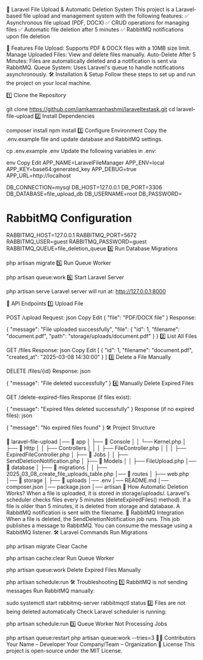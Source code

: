 📌 Laravel File Upload & Automatic Deletion System
This project is a Laravel-based file upload and management system with the following features:
✅ Asynchronous file upload (PDF, DOCX)
✅ CRUD operations for managing files
✅ Automatic file deletion after 5 minutes
✅ RabbitMQ notifications upon file deletion

🚀 Features
File Upload: Supports PDF & DOCX files with a 10MB size limit.
Manage Uploaded Files: View and delete files manually.
Auto-Delete After 5 Minutes: Files are automatically deleted and a notification is sent via RabbitMQ.
Queue System: Uses Laravel's queue to handle notifications asynchronously.
🛠️ Installation & Setup
Follow these steps to set up and run the project on your local machine.

1️⃣ Clone the Repository

git clone https://github.com/iamkamranhashmi/laraveltestask.git
cd laravel-file-upload
2️⃣ Install Dependencies

composer install
npm install
3️⃣ Configure Environment
Copy the .env.example file and update database and RabbitMQ settings.

cp .env.example .env
Update the following variables in .env:

env
Copy
Edit
APP_NAME=LaravelFileManager
APP_ENV=local
APP_KEY=base64:generated_key
APP_DEBUG=true
APP_URL=http://localhost

DB_CONNECTION=mysql
DB_HOST=127.0.0.1
DB_PORT=3306
DB_DATABASE=file_upload_db
DB_USERNAME=root
DB_PASSWORD=

# RabbitMQ Configuration
RABBITMQ_HOST=127.0.0.1
RABBITMQ_PORT=5672
RABBITMQ_USER=guest
RABBITMQ_PASSWORD=guest
RABBITMQ_QUEUE=file_deletion_queue
4️⃣ Run Database Migrations

php artisan migrate
5️⃣ Run Queue Worker

php artisan queue:work
6️⃣ Start Laravel Server

php artisan serve
Laravel server will run at: http://127.0.0.1:8000

📂 API Endpoints
1️⃣ Upload File

POST /upload
Request:
json
Copy
Edit
{
  "file": "PDF/DOCX file"
}
Response:

{
  "message": "File uploaded successfully",
  "file": {
    "id": 1,
    "filename": "document.pdf",
    "path": "storage/uploads/document.pdf"
  }
}
2️⃣ List All Files

GET /files
Response:
json
Copy
Edit
[
  {
    "id": 1,
    "filename": "document.pdf",
    "created_at": "2025-03-08 14:30:00"
  }
]
3️⃣ Delete a File Manually


DELETE /files/{id}
Response:
json

{
  "message": "File deleted successfully"
}
4️⃣ Manually Delete Expired Files


GET /delete-expired-files
Response (if files exist):

{
  "message": "Expired files deleted successfully"
}
Response (if no expired files):
json

{
  "message": "No expired files found"
}
🛠️ Project Structure


📂 laravel-file-upload
│── 📂 app
│   ├── 📂 Console
│   │   └── Kernel.php
│   ├── 📂 Http
│   │   ├── Controllers
│   │   │   ├── FileController.php
│   │   │   ├── ExpiredFileController.php
│   ├── 📂 Jobs
│   │   ├── SendDeletionNotification.php
│   ├── 📂 Models
│   │   ├── FileUpload.php
│── 📂 database
│   ├── 📂 migrations
│   │   ├── 2025_03_08_create_file_uploads_table.php
│── 📂 routes
│   ├── web.php
│── 📂 storage
│   ├── 📂 uploads
│── .env
│── README.md
│── composer.json
│── package.json
│── artisan
📝 How Automatic Deletion Works?
When a file is uploaded, it is stored in storage/uploads/.
Laravel's scheduler checks files every 5 minutes (deleteExpiredFiles() method).
If a file is older than 5 minutes, it is deleted from storage and database.
A RabbitMQ notification is sent with the filename.
📌 RabbitMQ Integration
When a file is deleted, the SendDeletionNotification job runs.
This job publishes a message to RabbitMQ.
You can consume the message using a RabbitMQ listener.
🛠️ Laravel Commands
Run Migrations

php artisan migrate
Clear Cache

php artisan cache:clear
Run Queue Worker

php artisan queue:work
Delete Expired Files Manually

php artisan schedule:run
🛠️ Troubleshooting
1️⃣ RabbitMQ is not sending messages
Run RabbitMQ manually:


sudo systemctl start rabbitmq-server
rabbitmqctl status
2️⃣ Files are not being deleted automatically
Check Laravel scheduler is running:


php artisan schedule:run
3️⃣ Queue Worker Not Processing Jobs

php artisan queue:restart
php artisan queue:work --tries=3
👨‍💻 Contributors
Your Name – Developer
Your Company/Team – Organization
📜 License
This project is open-source under the MIT License.

